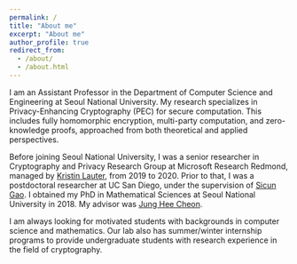 ```yaml
---
permalink: /
title: "About me"
excerpt: "About me"
author_profile: true
redirect_from: 
  - /about/
  - /about.html
---
```


I am an Assistant Professor in the Department of Computer Science and Engineering at Seoul National University.
My research specializes in Privacy-Enhancing Cryptography (PEC) for secure computation. This includes fully homomorphic encryption, multi-party computation, and zero-knowledge proofs, approached from both theoretical and applied perspectives.

Before joining Seoul National University, I was a senior researcher in Cryptography and Privacy Research Group at Microsoft Research Redmond, managed by [Kristin Lauter](https://en.wikipedia.org/wiki/Kristin_Lauter), from 2019 to 2020.
Prior to that, I was a postdoctoral researcher at UC San Diego, under the supervision of [Sicun Gao](https://scungao.github.io).
I obtained my PhD in Mathematical Sciences at Seoul National University in 2018. My advisor was [Jung Hee Cheon](https://en.wikipedia.org/wiki/Cheon,_Jung_Hee).

I am always looking for motivated students with backgrounds in computer science and mathematics.
Our lab also has summer/winter internship programs to provide undergraduate students with research experience in the field of cryptography.

<!--
Related Researches
  * Construction
    * Basic Scheme [[CKKS17]](https://eprint.iacr.org/2016/421)
    * Bootstrapping [[CHKKS18]](https://eprint.iacr.org/2018/153), [[CCS18]](https://eprint.iacr.org/2018/1043)
    * Full RNS Variant [[CHKKS18b]](https://eprint.iacr.org/2018/931)
    * Over Real Numbers [[KS18]](https://eprint.iacr.org/2018/952)
    * Multi-key Variant [[CDKS19]](https://eprint.iacr.org/2019/524)
  * Applications
    * Neural Networks Evaluation [[JKLS18]](https://eprint.iacr.org/2018/1041/)
    * Logistic Regression Model Training [[KSK+18 (iDASH17)]](https://yongsoosong.github.io/files/papers/idash17.pdf) [[KSW+18]](https://yongsoosong.github.io/files/papers/HELR.pdf)

## What's NEW
  * Multi-key BFV/CKKS [[CDKS19]](https://eprint.iacr.org/2019/524/) has been accepted to CCS'19.
  * We have updated [[JKLS18]](https://eprint.iacr.org/2018/1041/). Now it presents better experimental results for matrix operations.
  * Multi-key TFHE [[CCS19b]](https://eprint.iacr.org/2019/116/) has been accepted to Asiacrypt'19.
-->

